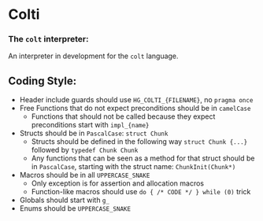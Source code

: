 # Colti
### The `colt` interpreter:
An interpreter in development for the `colt` language.

## Coding Style:
- Header include guards should use `HG_COLTI_{FILENAME}`, no `pragma once`
- Free Functions that do not expect preconditions should be in `camelCase`
  - Functions that should not be called because they expect preconditions start with `impl_{name}`
- Structs should be in `PascalCase`: `struct Chunk`
  - Structs should be defined in the following way `struct Chunk {...}` followed by `typedef Chunk Chunk`
  - Any functions that can be seen as a method for that struct should be in `PascalCase`, starting with the struct name: `ChunkInit(Chunk*)`
- Macros should be in all `UPPERCASE_SNAKE`
  - Only exception is for assertion and allocation macros
  - Function-like macros should use `do { /* CODE */ } while (0)` trick
- Globals should start with `g_`
- Enums should be `UPPERCASE_SNAKE`